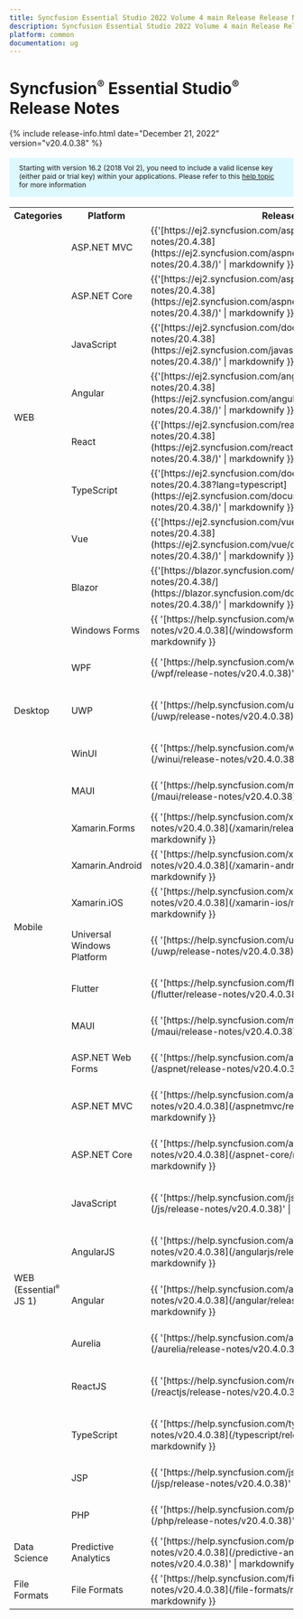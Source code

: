 ```yaml
---
title: Syncfusion Essential Studio 2022 Volume 4 main Release Release Notes  
description: Syncfusion Essential Studio 2022 Volume 4 main Release Release Notes  
platform: common
documentation: ug
---
```


# Syncfusion<sup style="font-size:70%">&reg;</sup> Essential Studio<sup style="font-size:70%">&reg;</sup>  Release Notes  

{% include release-info.html date="December 21, 2022"   version="v20.4.0.38" %} 

<style>
#license {
    font-size: .88em!important;
margin-top: 1.5em;     margin-bottom: 1.5em;
    background-color: #def8ff;
    padding: 10px 17px 14px;
}
</style>

<div id="license">
Starting with version 16.2 (2018 Vol 2), you need to include a valid license key (either paid or trial key) within your applications. 
Please refer to this <a href="/common/essential-studio/licensing/license-key">help topic</a> for more information 
</div>



<table>
<tr>
<th>
Categories</th><th>
Platform</th><th>
Release Notes</th><th>
Read Me</th></tr>
<tr>
<td rowspan="8">
WEB 
</td>
<td>
ASP.NET MVC
</td>
<td>{{'[https://ej2.syncfusion.com/aspnetmvc/documentation/release-notes/20.4.38](https://ej2.syncfusion.com/aspnetmvc/documentation/release-notes/20.4.38/)' | markdownify }}
</td>
<td>{{'[http://files2.syncfusion.com/Installs/v20.4.0.38/ReadMe/web/ASPMVC.html](http://files2.syncfusion.com/Installs/v20.4.0.38/ReadMe/web/ASPMVC.html)' | markdownify }}
</td>
</tr>
<tr>
<td>
ASP.NET Core	
</td>
<td>{{'[https://ej2.syncfusion.com/aspnetcore/documentation/release-notes/20.4.38](https://ej2.syncfusion.com/aspnetcore/documentation/release-notes/20.4.38/)' | markdownify }}
</td>
<td>{{'[http://files2.syncfusion.com/Installs/v20.4.0.38/ReadMe/web/ASPNETCORE.html](http://files2.syncfusion.com/Installs/v20.4.0.38/ReadMe/web/ASPNETCORE.html)' | markdownify }}
</td>
</tr>
<tr>
<td>
JavaScript
</td>
<td>{{'[https://ej2.syncfusion.com/documentation/release-notes/20.4.38](https://ej2.syncfusion.com/javascript/documentation/release-notes/20.4.38/)' | markdownify }}
</td>
<td>{{'[http://files2.syncfusion.com/Installs/v20.4.0.38/ReadMe/web/JavaScript.html](http://files2.syncfusion.com/Installs/v20.4.0.38/ReadMe/web/JavaScript.html)' | markdownify }}
</td>
</tr>
<tr>
<td>
Angular
</td>
<td>{{'[https://ej2.syncfusion.com/angular/documentation/release-notes/20.4.38](https://ej2.syncfusion.com/angular/documentation/release-notes/20.4.38/)' | markdownify }}
</td>
<td>{{'[http://files2.syncfusion.com/Installs/v20.4.0.38/ReadMe/web/Angular.html](http://files2.syncfusion.com/Installs/v20.4.0.38/ReadMe/web/Angular.html)' | markdownify }}
</td>
</tr>
<tr>
<td>
React
</td>
<td>{{'[https://ej2.syncfusion.com/react/documentation/release-notes/20.4.38](https://ej2.syncfusion.com/react/documentation/release-notes/20.4.38/)' | markdownify }}
</td>
<td>{{'[http://files2.syncfusion.com/Installs/v20.4.0.38/ReadMe/web/React.html](http://files2.syncfusion.com/Installs/v20.4.0.38/ReadMe/web/React.html)' | markdownify }}
</td>
</tr>
<tr>
<td>
TypeScript
</td>
<td>{{'[https://ej2.syncfusion.com/documentation/release-notes/20.4.38?lang=typescript](https://ej2.syncfusion.com/documentation/release-notes/20.4.38/)' | markdownify }}
</td>
<td>{{'[http://files2.syncfusion.com/Installs/v20.4.0.38/ReadMe/web/TypeScript.html](http://files2.syncfusion.com/Installs/v20.4.0.38/ReadMe/web/TypeScript.html)' | markdownify }}
</td>
</tr>
<tr>
<td>
Vue
</td>
<td>{{'[https://ej2.syncfusion.com/vue/documentation/release-notes/20.4.38](https://ej2.syncfusion.com/vue/documentation/release-notes/20.4.38/)' | markdownify }}
</td>
<td>{{'[http://files2.syncfusion.com/Installs/v20.4.0.38/ReadMe/web/Vue.html](http://files2.syncfusion.com/Installs/v20.4.0.38/ReadMe/web/Vue.html)' | markdownify }}
</td>
</tr>
<tr>
<td>
Blazor
</td>
<td>{{'[https://blazor.syncfusion.com/documentation/release-notes/20.4.38/](https://blazor.syncfusion.com/documentation/release-notes/20.4.38/)' | markdownify }}
</td>
<td>{{'[http://files2.syncfusion.com/Installs/v20.4.0.38/ReadMe/web/Blazor.html](http://files2.syncfusion.com/Installs/v20.4.0.38/ReadMe/web/Blazor.html)' | markdownify }}
</td>
</tr>
<tr>
<td rowspan="5">
Desktop
</td>
<td>
Windows Forms
</td>
<td>{{ '[https://help.syncfusion.com/windowsforms/release-notes/v20.4.0.38](/windowsforms/release-notes/v20.4.0.38)' | markdownify }}
</td>
<td>{{ '[http://files2.syncfusion.com/Installs/v20.4.0.38/ReadMe/WindowsForms.html](http://files2.syncfusion.com/Installs/v20.4.0.38/ReadMe/WindowsForms.html)' | markdownify }}
</td>
</tr>
<tr>
<td>
WPF
</td>
<td>{{ '[https://help.syncfusion.com/wpf/release-notes/v20.4.0.38](/wpf/release-notes/v20.4.0.38)' | markdownify }}
</td>
<td>{{ '[http://files2.syncfusion.com/Installs/v20.4.0.38/ReadMe/WPF.html](http://files2.syncfusion.com/Installs/v20.4.0.38/ReadMe/WPF.html)' | markdownify }}
</td>
</tr>
<tr>
<td>
UWP
</td>
<td>{{ '[https://help.syncfusion.com/uwp/release-notes/v20.4.0.38](/uwp/release-notes/v20.4.0.38)' | markdownify }}
</td>
<td>{{ '[http://files2.syncfusion.com/Installs/v20.4.0.38/ReadMe/UniversalWindows.html](http://files2.syncfusion.com/Installs/v20.4.0.38/ReadMe/UniversalWindows.html)' | markdownify }}
</td>
</tr>
<tr>
<td>
WinUI
</td>
<td>{{ '[https://help.syncfusion.com/winui/release-notes/v20.4.0.38](/winui/release-notes/v20.4.0.38)' | markdownify }}
</td>
<td>{{ '[http://files2.syncfusion.com/Installs/v20.4.0.38/ReadMe/WinUI.html](http://files2.syncfusion.com/Installs/v20.4.0.38/ReadMe/WinUI.html)' | markdownify }}
</td>
</tr>
<tr>
<td>
MAUI
</td>
<td>{{ '[https://help.syncfusion.com/maui/release-notes/v20.4.0.38](/maui/release-notes/v20.4.0.38)' | markdownify }}
</td>
<td>{{ '[http://files2.syncfusion.com/Installs/v20.4.0.38/ReadMe/.NETMAUI.html](http://files2.syncfusion.com/Installs/v20.4.0.38/ReadMe/.NETMAUI.html)' | markdownify }}
</td>
</tr>
<tr>
<td rowspan="6">
Mobile
</td>
<td>
Xamarin.Forms
</td>
<td>{{ '[https://help.syncfusion.com/xamarin/release-notes/v20.4.0.38](/xamarin/release-notes/v20.4.0.38)' | markdownify }}
</td>
<td>{{ '[http://files2.syncfusion.com/Installs/v20.4.0.38/ReadMe/Xamarin_Forms.html](http://files2.syncfusion.com/Installs/v20.4.0.38/ReadMe/Xamarin_Forms.html)' | markdownify }}
</td>
</tr>
<tr>
<td>
Xamarin.Android
</td>
<td>{{ '[https://help.syncfusion.com/xamarin-android/release-notes/v20.4.0.38](/xamarin-android/release-notes/v20.4.0.38)' | markdownify }}
</td>
<td>{{ '[http://files2.syncfusion.com/Installs/v20.4.0.38/ReadMe/Xamarin_Forms.html](http://files2.syncfusion.com/Installs/v20.4.0.38/ReadMe/Xamarin_Forms.html)' | markdownify }}
</td>
</tr>
<tr>
<td>
Xamarin.iOS
</td>
<td>{{ '[https://help.syncfusion.com/xamarin-ios/release-notes/v20.4.0.38](/xamarin-ios/release-notes/v20.4.0.38)' | markdownify }}
</td>
<td>{{ '[http://files2.syncfusion.com/Installs/v20.4.0.38/ReadMe/Xamarin_Forms.html](http://files2.syncfusion.com/Installs/v20.4.0.38/ReadMe/Xamarin_Forms.html)' | markdownify }}
</td>
</tr>
<tr>
<td>
Universal Windows Platform
</td>
<td>{{ '[https://help.syncfusion.com/uwp/release-notes/v20.4.0.38](/uwp/release-notes/v20.4.0.38)' | markdownify }}
</td>
<td>{{ '[http://files2.syncfusion.com/Installs/v20.4.0.38/ReadMe/UniversalWindows.html](http://files2.syncfusion.com/Installs/v20.4.0.38/ReadMe/UniversalWindows.html)' | markdownify }}
</td>
</tr>
<tr>
<td>
Flutter
</td>
<td>{{ '[https://help.syncfusion.com/flutter/release-notes/v20.4.0.38](/flutter/release-notes/v20.4.0.38)' | markdownify }}
</td>
<td>{{ '[http://files2.syncfusion.com/Installs/v20.4.0.38/ReadMe/Flutter.html](http://files2.syncfusion.com/Installs/v20.4.0.38/ReadMe/Flutter.html)' | markdownify }}
</td>
</tr>
<tr>
<td>
MAUI
</td>
<td>{{ '[https://help.syncfusion.com/maui/release-notes/v20.4.0.38](/maui/release-notes/v20.4.0.38)' | markdownify }}
</td>
<td>{{ '[http://files2.syncfusion.com/Installs/v20.4.0.38/ReadMe/.NETMAUI.html](http://files2.syncfusion.com/Installs/v20.4.0.38/ReadMe/.NETMAUI.html)' | markdownify }}
</td>
</tr>
<tr>
<td rowspan="11">
WEB (Essential<sup style="font-size:70%">&reg;</sup> JS 1)
</td>
<td>
ASP.NET Web Forms
</td>
<td>{{ '[https://help.syncfusion.com/aspnet/release-notes/v20.4.0.38](/aspnet/release-notes/v20.4.0.38)' | markdownify }}
</td>
<td>{{ '[http://files2.syncfusion.com/Installs/v20.4.0.38/ReadMe/essential-js1/ASP.html](http://files2.syncfusion.com/Installs/v20.4.0.38/ReadMe/essential-js1/ASP.html)' | markdownify }}
</td>
</tr>
<tr>
<td>
ASP.NET MVC
</td>
<td>{{ '[https://help.syncfusion.com/aspnetmvc/release-notes/v20.4.0.38](/aspnetmvc/release-notes/v20.4.0.38)' | markdownify }}
</td>
<td>{{ '[http://files2.syncfusion.com/Installs/v20.4.0.38/ReadMe/essential-js1/ASPMVC.html](http://files2.syncfusion.com/Installs/v20.4.0.38/ReadMe/essential-js1/ASPMVC.html)' | markdownify }}
</td>
</tr>
<tr>
<td>
ASP.NET Core
</td>
<td>{{ '[https://help.syncfusion.com/aspnet-core/release-notes/v20.4.0.38](/aspnet-core/release-notes/v20.4.0.38)' | markdownify }}
</td>
<td>
{{ '[http://files2.syncfusion.com/Installs/v20.4.0.38/ReadMe/essential-js1/ASPNETCORE.html](http://files2.syncfusion.com/Installs/v20.4.0.38/ReadMe/essential-js1/ASPNETCORE.html)' | markdownify }}
</td>
</tr>
<tr>
<td>
JavaScript
</td>
<td>{{ '[https://help.syncfusion.com/js/release-notes/v20.4.0.38](/js/release-notes/v20.4.0.38)' | markdownify }}
</td>
<td>{{ '[http://files2.syncfusion.com/Installs/v20.4.0.38/ReadMe/essential-js1/JavaScript.html](http://files2.syncfusion.com/Installs/v20.4.0.38/ReadMe/essential-js1/JavaScript.html)' | markdownify }}
</td>
</tr>
<tr>
<td>
AngularJS
</td>
<td>{{ '[https://help.syncfusion.com/angularjs/release-notes/v20.4.0.38](/angularjs/release-notes/v20.4.0.38)' | markdownify }}
</td>
<td>{{ '[http://files2.syncfusion.com/Installs/v20.4.0.38/ReadMe/essential-js1/AngularJS.html](http://files2.syncfusion.com/Installs/v20.4.0.38/ReadMe/essential-js1/AngularJS.html)' | markdownify }}
</td>
</tr>
<tr>
<td>
Angular
</td>
<td>{{ '[https://help.syncfusion.com/angular/release-notes/v20.4.0.38](/angular/release-notes/v20.4.0.38)' | markdownify }}
</td>
<td>{{ '[http://files2.syncfusion.com/Installs/v20.4.0.38/ReadMe/essential-js1/Angular.html](http://files2.syncfusion.com/Installs/v20.4.0.38/ReadMe/essential-js1/Angular.html)' | markdownify }}
</td>
</tr>
<tr>
<td>
Aurelia
</td>
<td>{{ '[https://help.syncfusion.com/aurelia/release-notes/v20.4.0.38](/aurelia/release-notes/v20.4.0.38)' | markdownify }}
</td>
<td>{{ '[http://files2.syncfusion.com/Installs/v20.4.0.38/ReadMe/essential-js1/Aurelia.html](http://files2.syncfusion.com/Installs/v20.4.0.38/ReadMe/essential-js1/Aurelia.html)' | markdownify }}
</td>
</tr>
<tr>
<td>
ReactJS
</td>
<td>{{ '[https://help.syncfusion.com/reactjs/release-notes/v20.4.0.38](/reactjs/release-notes/v20.4.0.38)' | markdownify }}
</td>
<td>{{ '[http://files2.syncfusion.com/Installs/v20.4.0.38/ReadMe/essential-js1/ReactJS.html](http://files2.syncfusion.com/Installs/v20.4.0.38/ReadMe/essential-js1/ReactJS.html)' | markdownify }}
</td>
</tr>
<tr>
<td>
TypeScript
</td>
<td>{{ '[https://help.syncfusion.com/typescript/release-notes/v20.4.0.38](/typescript/release-notes/v20.4.0.38)' | markdownify }}
</td>
<td>{{ '[http://files2.syncfusion.com/Installs/v20.4.0.38/ReadMe/essential-js1/TypeScript.html](http://files2.syncfusion.com/Installs/v20.4.0.38/ReadMe/essential-js1/TypeScript.html)' | markdownify }}
</td>
</tr>
<tr>
<td>
JSP
</td>
<td>{{ '[https://help.syncfusion.com/jsp/release-notes/v20.4.0.38](/jsp/release-notes/v20.4.0.38)' | markdownify }}
</td>
<td>{{ '[http://files2.syncfusion.com/Installs/v20.4.0.38/ReadMe/essential-js1/JSP.html](http://files2.syncfusion.com/Installs/v20.4.0.38/ReadMe/essential-js1/JSP.html)' | markdownify }}
</td>
</tr>
<tr>
<td>
PHP
</td>
<td>{{ '[https://help.syncfusion.com/php/release-notes/v20.4.0.38](/php/release-notes/v20.4.0.38)' | markdownify }}
</td>
<td>{{ '[http://files2.syncfusion.com/Installs/v20.4.0.38/ReadMe/essential-js1/PHP.html](http://files2.syncfusion.com/Installs/v20.4.0.38/ReadMe/essential-js1/PHP.html)' | markdownify }}
</td>
</tr>
<tr>
<td>
Data Science
</td>
<td>
Predictive Analytics
</td>
<td>{{ '[https://help.syncfusion.com/predictive-analytics/release-notes/v20.4.0.38](/predictive-analytics/release-notes/v20.4.0.38)' | markdownify }}
</td>
<td>
</td>
</tr>
<tr>
<td>
File Formats
</td>
<td>
File Formats
</td>
<td>{{ '[https://help.syncfusion.com/file-formats/release-notes/v20.4.0.38](/file-formats/release-notes/v20.4.0.38)' | markdownify }}
</td>
<td>
</td>
</tr>
</table>

